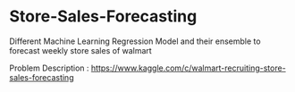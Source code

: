 # Store-Sales-Forecasting
Different Machine Learning Regression Model and their ensemble to forecast weekly store sales of walmart

Problem Description : https://www.kaggle.com/c/walmart-recruiting-store-sales-forecasting
